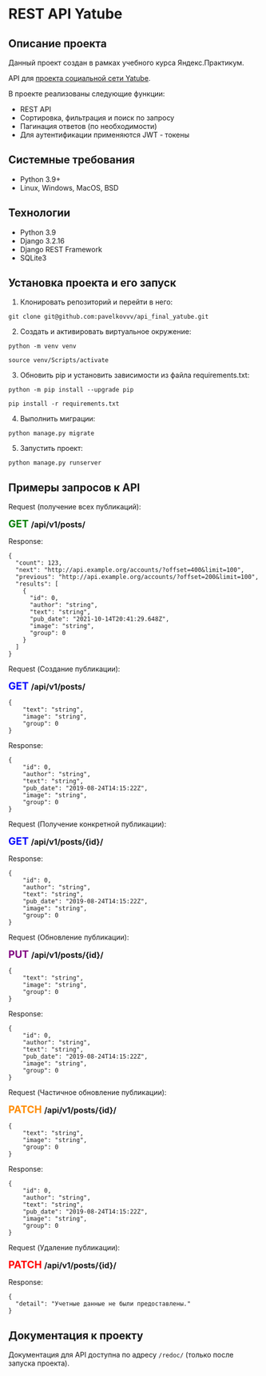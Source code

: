 # REST API Yatube

## Описание проекта
Данный проект создан в рамках учебного курса Яндекс.Практикум.

API для [проекта социальной сети Yatube](https://github.com/pavelkovvv/yatube).

В проекте реализованы следующие функции:

- REST API
- Сортировка, фильтрация и поиск по запросу
- Пагинация ответов (по необходимости)
- Для аутентификации применяются JWT - токены

## Системные требования

- Python 3.9+
- Linux, Windows, MacOS, BSD

## Технологии

- Python 3.9
- Django 3.2.16
- Django REST Framework
- SQLite3

## Установка проекта и его запуск

1. Клонировать репозиторий и перейти в него:
```
git clone git@github.com:pavelkovvv/api_final_yatube.git
```

2. Создать и активировать виртуальное окружение:
```
python -m venv venv

source venv/Scripts/activate
```

3. Обновить pip и установить зависимости из файла requirements.txt:
```
python -m pip install --upgrade pip

pip install -r requirements.txt
```

4. Выполнить миграции:
```
python manage.py migrate
```

5. Запустить проект:
```
python manage.py runserver
```


## Примеры запросов к API
Request (получение всех публикаций):

<span style="color:green;font-weight:700;font-size:20px">
    GET
</span>
<span style="font-weight:700;font-size:16px">
    /api/v1/posts/
</span>

Response:
```
{
  "count": 123,
  "next": "http://api.example.org/accounts/?offset=400&limit=100",
  "previous": "http://api.example.org/accounts/?offset=200&limit=100",
  "results": [
    {
      "id": 0,
      "author": "string",
      "text": "string",
      "pub_date": "2021-10-14T20:41:29.648Z",
      "image": "string",
      "group": 0
    }
  ]
}
```

Request (Создание публикации):

<span style="color:blue;font-weight:700;font-size:20px">
    GET
</span>
<span style="font-weight:700;font-size:16px">
    /api/v1/posts/
</span>

```
{
    "text": "string",
    "image": "string",
    "group": 0
}
```

Response:
```
{
    "id": 0,
    "author": "string",
    "text": "string",
    "pub_date": "2019-08-24T14:15:22Z",
    "image": "string",
    "group": 0
}
```

Request (Получение конкретной публикации):

<span style="color:blue;font-weight:700;font-size:20px">
    GET
</span>
<span style="font-weight:700;font-size:16px">
    /api/v1/posts/{id}/
</span>

Response:
```
{
    "id": 0,
    "author": "string",
    "text": "string",
    "pub_date": "2019-08-24T14:15:22Z",
    "image": "string",
    "group": 0
}
```

Request (Обновление публикации):

<span style="color:purple;font-weight:700;font-size:20px">
    PUT
</span>
<span style="font-weight:700;font-size:16px">
    /api/v1/posts/{id}/
</span>

```
{
    "text": "string",
    "image": "string",
    "group": 0
}
```

Response:
```
{
    "id": 0,
    "author": "string",
    "text": "string",
    "pub_date": "2019-08-24T14:15:22Z",
    "image": "string",
    "group": 0
}
```

Request (Частичное обновление публикации):

<span style="color:darkorange;font-weight:700;font-size:20px">
    PATCH
</span>
<span style="font-weight:700;font-size:16px">
    /api/v1/posts/{id}/
</span>

```
{
    "text": "string",
    "image": "string",
    "group": 0
}
```

Response:
```
{
    "id": 0,
    "author": "string",
    "text": "string",
    "pub_date": "2019-08-24T14:15:22Z",
    "image": "string",
    "group": 0
}
```

Request (Удаление публикации):

<span style="color:red;font-weight:700;font-size:20px">
    PATCH
</span>
<span style="font-weight:700;font-size:16px">
    /api/v1/posts/{id}/
</span>

Response:
```
{
  "detail": "Учетные данные не были предоставлены."
}
```

## Документация к проекту

Документация для API доступна по адресу ```/redoc/``` 
(только после запуска проекта).